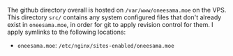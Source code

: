 The github directory overall is hosted on `/var/www/oneesama.moe` on the VPS. This directory `src/` contains any system configured files that don't already exist in `oneesama.moe`, in order for git to apply revision control for them. I apply symlinks to the following locations:

* `oneesama.moe`: `/etc/nginx/sites-enabled/oneesama.moe`
